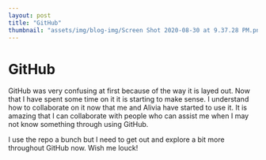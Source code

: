 ```yaml
---
layout: post
title: "GitHub"
thumbnail: "assets/img/blog-img/Screen Shot 2020-08-30 at 9.37.28 PM.png"
---
```


# GitHub

GitHub was very confusing at first because of the way it is layed out.  Now that I have spent some time on it it is starting to make sense.
I understand how to collaborate on it now that me and Alivia have started to use it.  It is amazing that I can collaborate with people who can 
assist me when I may not know something through using GitHub.  

I use the repo a bunch but I need to get out and explore a bit more throughout GitHub now.  Wish me louck!
